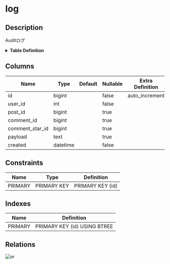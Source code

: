 # log

## Description

Auditログ

<details>
<summary><strong>Table Definition</strong></summary>

```sql
CREATE TABLE `log` (
  `id` bigint NOT NULL AUTO_INCREMENT,
  `user_id` int NOT NULL,
  `post_id` bigint DEFAULT NULL,
  `comment_id` bigint DEFAULT NULL,
  `comment_star_id` bigint DEFAULT NULL,
  `payload` text,
  `created` datetime NOT NULL,
  PRIMARY KEY (`id`)
) ENGINE=InnoDB DEFAULT CHARSET=utf8mb4 COLLATE=utf8mb4_0900_ai_ci COMMENT='Auditログ'
```

</details>

## Columns

| Name | Type | Default | Nullable | Extra Definition | Parents |
| ---- | ---- | ------- | -------- | ---------------- | ------- |
| id | bigint |  | false | auto_increment |  |
| user_id | int |  | false |  | [user](user.md) |
| post_id | bigint |  | true |  | [post](post.md) |
| comment_id | bigint |  | true |  | [comment](comment.md) |
| comment_star_id | bigint |  | true |  | [comment_star](comment_star.md) |
| payload | text |  | true |  |  |
| created | datetime |  | false |  |  |

## Constraints

| Name | Type | Definition |
| ---- | ---- | ---------- |
| PRIMARY | PRIMARY KEY | PRIMARY KEY (id) |

## Indexes

| Name | Definition |
| ---- | ---------- |
| PRIMARY | PRIMARY KEY (id) USING BTREE |

## Relations

![er](log.svg)
